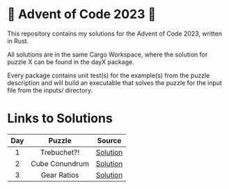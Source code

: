 # :christmas_tree: Advent of Code 2023 :christmas_tree:

This repository contains my solutions for the Advent of Code 2023, written in Rust.

All solutions are in the same Cargo Workspace, where the solution for puzzle X can be found in the dayX package.

Every package contains unit test(s) for the example(s) from the puzzle description and will build an executable that solves the puzzle for the input file from the inputs/ directory.

# Links to Solutions

| Day |         Puzzle           |            Source             |
|:---:|:------------------------:|:-----------------------------:|
|  1  | Trebuchet?!              | [Solution](day1/src/main.rs)  |
|  2  | Cube Conundrum           | [Solution](day2/src/main.rs)  |
|  3  | Gear Ratios              | [Solution](day3/src/main.rs)  |
